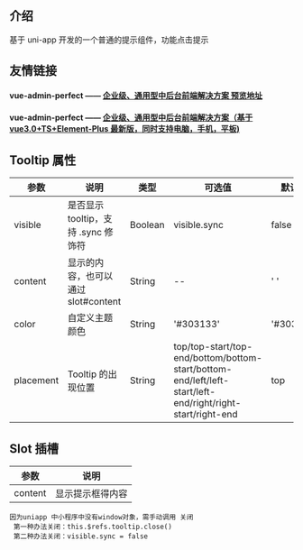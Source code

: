 ## 介绍

基于 uni-app 开发的一个普通的提示组件，功能点击提示

## 友情链接

#### vue-admin-perfect —— [企业级、通用型中后台前端解决方案 预览地址](http://182.61.5.190:8889/)

#### vue-admin-perfect —— [企业级、通用型中后台前端解决方案（基于 vue3.0+TS+Element-Plus 最新版，同时支持电脑，手机，平板)](https://github.com/zouzhibin/vue-admin-perfect)

## Tooltip 属性

| 参数      | 说明                                | 类型    | 可选值                                                                                                    | 默认值    |
| --------- | ----------------------------------- | ------- | --------------------------------------------------------------------------------------------------------- | --------- |
| visible   | 是否显示 tooltip，支持 .sync 修饰符 | Boolean | visible.sync                                                                                              | false     |
| content   | 显示的内容，也可以通过 slot#content | String  | --                                                                                                        | ' '       |
| color     | 自定义主题颜色                      | String  | '#303133'                                                                                                 | '#303133' |
| placement | Tooltip 的出现位置                  | String  | top/top-start/top-end/bottom/bottom-start/bottom-end/left/left-start/left-end/right/right-start/right-end | top       |

## Slot 插槽

| 参数    | 说明             |
| ------- | ---------------- |
| content | 显示提示框得内容 |

```
因为uniapp 中小程序中没有window对象，需手动调用 关闭
 第一种办法关闭：this.$refs.tooltip.close()
 第二种办法关闭：visible.sync = false

```
